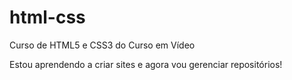 # html-css
 Curso de HTML5 e CSS3 do Curso em Vídeo

Estou aprendendo a criar sites e agora vou gerenciar repositórios!


